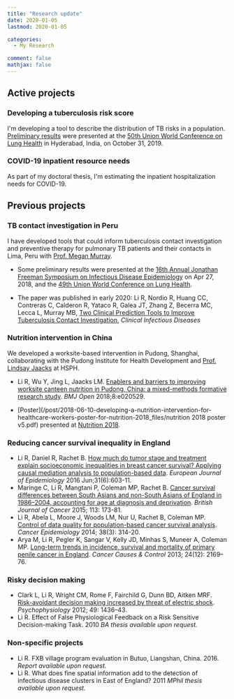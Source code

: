 ```yaml
---
title: "Research update"
date: 2020-01-05
lastmod: 2020-01-05

categories:
  - My Research

comment: false
mathjax: false
---
```


## Active projects

### Developing a tuberculosis risk score

I'm developing a tool to describe the distribution of TB risks in a population. [Preliminary results](/post/2019-10-31HyderabadPPT/TBburdenindex_RuoranLi_TBU_20191031.pdf) were presented at the [50th Union World Conference on Lung Health](https://hyderabad.worldlunghealth.org) in Hyderabad, India, on October 31, 2019. 

### COVID-19 inpatient resource needs

As part of my doctoral thesis, I'm estimating the inpatient hospitalization needs for COVID-19. 


## Previous projects

### TB contact investigation in Peru

I have developed tools that could inform tuberculosis contact investigation and preventive therapy for pulmonary TB patients and their contacts in Lima, Peru with [Prof. Megan Murray](http://ghsm.hms.harvard.edu/person/faculty/megan-murray).

- Some preliminary results were presented at the [16th Annual Jonathan Freeman Symposium on Infectious Disease Epidemiology](https://www.hsph.harvard.edu/idepi/httpccdd-hsph-harvard-edueventsid-epi-spring-seminar-series-starts-in-feb/) on Apr 27, 2018, and the [49th Union World Conference on Lung Health](2018/10/23/poster-video-at-tbscience2018/). 

- The paper was published in early 2020: Li R, Nordio R, Huang CC, Contreras C, Calderon R, Yataco R, Galea JT, Zhang Z, Becerra MC, Lecca L, Murray MB, [Two Clinical Prediction Tools to Improve Tuberculosis Contact Investigation](https://academic.oup.com/cid/advance-article/doi/10.1093/cid/ciz1221/5697300), *Clinical Infectious Diseases*

### Nutrition intervention in China

We developed a worksite-based intervention in Pudong, Shanghai, collaborating with the Pudong Institute for Health Development and [Prof. Lindsay Jaacks](http://lindsayjaacks.com/) at HSPH.

- Li R, Wu Y, Jing L, Jaacks LM. [Enablers and barriers to improving worksite canteen nutrition in Pudong, China: a mixed-methods formative research study](http://bmjopen.bmj.com/content/8/4/e020529). *BMJ Open* 2018;8:e020529.

- [Poster](/post/2018-06-10-developing-a-nutrition-intervention-for-healthcare-workers-poster-for-nutrition-2018_files/nutrition 2018 poster v5.pdf) presented at [Nutrition 2018](https://meeting.nutrition.org/). 

### Reducing cancer survival inequality in England

- Li R, Daniel R, Rachet B. [How much do tumor stage and treatment explain socioeconomic inequalities in breast cancer survival? Applying causal mediation analysis to population-based data](https://www.ncbi.nlm.nih.gov/pmc/articles/PMC4956701/). *European Journal of Epidemiology* 2016 Jun;31(6):603-11. 
- Maringe C, Li R, Mangtani P, Coleman MP, Rachet B. [Cancer survival differences between South Asians and non-South Asians of England in 1986–2004, accounting for age at diagnosis and deprivation](https://www.ncbi.nlm.nih.gov/pmc/articles/PMC4647525/). *British Journal of Cancer* 2015; 113: 173-81.
- Li R, Abela L, Moore J, Woods LM, Nur U, Rachet B, Coleman MP. [Control of data quality for population-based cancer survival analysis](https://www.ncbi.nlm.nih.gov/pubmed/24685409). *Cancer Epidemiology* 2014; 38(3): 314-20.
- Arya M, Li R, Pegler K, Sangar V, Kelly JD, Minhas S, Muneer A, Coleman MP. [Long-term trends in incidence, survival and mortality of primary penile cancer in England](https://www.ncbi.nlm.nih.gov/pubmed/24101363). *Cancer Causes & Control* 2013; 24(12): 2169–76.

### Risky decision making
- Clark L, Li R, Wright CM, Rome F, Fairchild G, Dunn BD, Aitken MRF. [Risk-avoidant decision making increased by threat of electric shock](https://www.ncbi.nlm.nih.gov/pubmed/22913418). *Psychophysiology* 2012; 49: 1436–43.
- Li R. Effect of False Physiological Feedback on a Risk Sensitive Decision-making Task. 2010 *BA thesis available upon request.*

### Non-specific projects

- Li R. FXB village program evaluation in Butuo, Liangshan, China. 2016. *Report available upon request.*
- Li R. What does fine spatial information add to the detection of infectious disease clusters in East of England? 2011 *MPhil thesis available upon request.*




